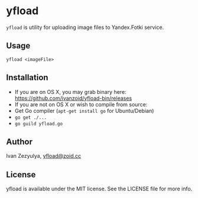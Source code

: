 # yfload

`yfload` is utility for uploading image files to Yandex.Fotki service.

## Usage

    yfload <imageFile>

## Installation

- If you are on OS X, you may grab binary here: https://github.com/ivanzoid/yfload-bin/releases
- If you are not on OS X or wish to compile from source:
 - Get Go compiler (`apt-get install go` for Ubuntu/Debian)
 - `go get ./...`
 - `go guild yfload.go`

## Author

Ivan Zezyulya, yfload@zoid.cc

## License

yfload is available under the MIT license. See the LICENSE file for more info.
